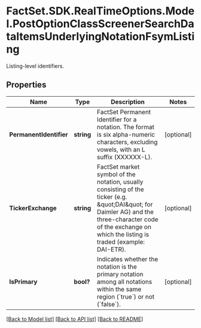 # FactSet.SDK.RealTimeOptions.Model.PostOptionClassScreenerSearchDataItemsUnderlyingNotationFsymListing
Listing-level identifiers.

## Properties

Name | Type | Description | Notes
------------ | ------------- | ------------- | -------------
**PermanentIdentifier** | **string** | FactSet Permanent Identifier for a notation. The format is six alpha-numeric characters, excluding vowels, with an L suffix (XXXXXX-L). | [optional] 
**TickerExchange** | **string** | FactSet market symbol of the notation, usually consisting of the ticker (e.g. \&quot;DAI\&quot; for Daimler AG) and the three-character code of the exchange on which the listing is traded (example: DAI-ETR). | [optional] 
**IsPrimary** | **bool?** | Indicates whether the notation is the primary notation among all notations within the same region (&#x60;true&#x60;) or not (&#x60;false&#x60;). | [optional] 

[[Back to Model list]](../README.md#documentation-for-models) [[Back to API list]](../README.md#documentation-for-api-endpoints) [[Back to README]](../README.md)

